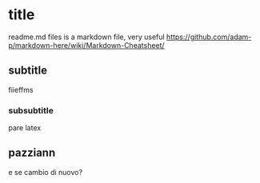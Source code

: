 # title
readme.md files is a markdown file, very useful
https://github.com/adam-p/markdown-here/wiki/Markdown-Cheatsheet/

## subtitle

fiieffms

### subsubtitle

pare latex

## pazziann

e se cambio di nuovo?